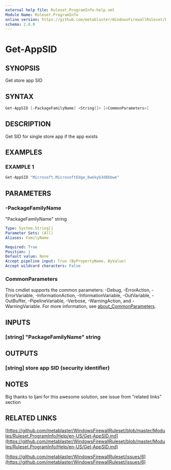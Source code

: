 ```yaml
---
external help file: Ruleset.ProgramInfo-help.xml
Module Name: Ruleset.ProgramInfo
online version: https://github.com/metablaster/WindowsFirewallRuleset/blob/master/Modules/Ruleset.ProgramInfo/Help/en-US/Get-AppSID.md
schema: 2.0.0
---
```


# Get-AppSID

## SYNOPSIS

Get store app SID

## SYNTAX

```powershell
Get-AppSID [-PackageFamilyName] <String[]> [<CommonParameters>]
```

## DESCRIPTION

Get SID for single store app if the app exists

## EXAMPLES

### EXAMPLE 1

```powershell
Get-AppSID "Microsoft.MicrosoftEdge_8wekyb3d8bbwe"
```

## PARAMETERS

### -PackageFamilyName

"PackageFamilyName" string

```yaml
Type: System.String[]
Parameter Sets: (All)
Aliases: FamilyName

Required: True
Position: 1
Default value: None
Accept pipeline input: True (ByPropertyName, ByValue)
Accept wildcard characters: False
```

### CommonParameters

This cmdlet supports the common parameters: -Debug, -ErrorAction, -ErrorVariable, -InformationAction, -InformationVariable, -OutVariable, -OutBuffer, -PipelineVariable, -Verbose, -WarningAction, and -WarningVariable. For more information, see [about_CommonParameters](http://go.microsoft.com/fwlink/?LinkID=113216).

## INPUTS

### [string] "PackageFamilyName" string

## OUTPUTS

### [string] store app SID (security identifier)

## NOTES

Big thanks to ljani for this awesome solution, see issue from "related links" section

## RELATED LINKS

[https://github.com/metablaster/WindowsFirewallRuleset/blob/master/Modules/Ruleset.ProgramInfo/Help/en-US/Get-AppSID.md](https://github.com/metablaster/WindowsFirewallRuleset/blob/master/Modules/Ruleset.ProgramInfo/Help/en-US/Get-AppSID.md)

[https://github.com/metablaster/WindowsFirewallRuleset/issues/6](https://github.com/metablaster/WindowsFirewallRuleset/issues/6)
